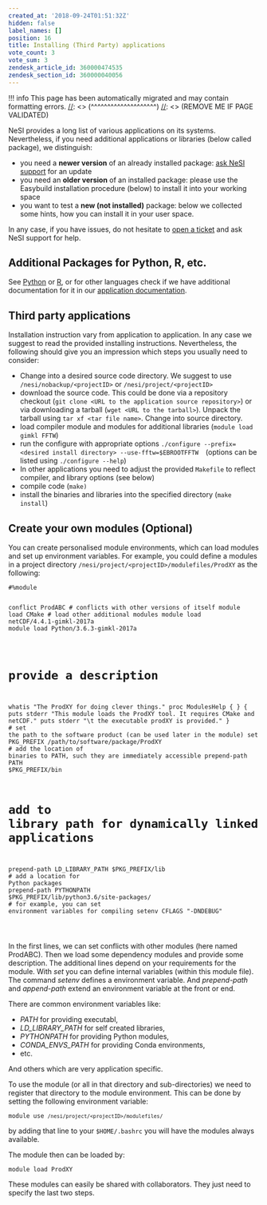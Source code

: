 ```yaml
---
created_at: '2018-09-24T01:51:32Z'
hidden: false
label_names: []
position: 16
title: Installing (Third Party) applications
vote_count: 3
vote_sum: 3
zendesk_article_id: 360000474535
zendesk_section_id: 360000040056
---
```



[//]: <> (REMOVE ME IF PAGE VALIDATED)
[//]: <> (vvvvvvvvvvvvvvvvvvvv)
!!! info
    This page has been automatically migrated and may contain formatting errors.
[//]: <> (^^^^^^^^^^^^^^^^^^^^)
[//]: <> (REMOVE ME IF PAGE VALIDATED)
<p>NeSI provides a long list of various applications on its systems. Nevertheless, if you need additional applications or libraries (below called package), we distinguish:</p>
<ul>
<li>you need a <strong>newer version</strong> of an already installed package: <a href="https://support.nesi.org.nz/hc/en-gb/requests/new" target="_blank" rel="noopener">ask NeSI support</a> for an update</li>
<li>you need an <strong>older version</strong> of an installed package: please use the Easybuild installation procedure (below) to install it into your working space</li>
<li>you want to test a <strong>new (not installed)</strong> package: below we collected some hints, how you can install it in your user space.</li>
</ul>
<p>In any case, if you have issues, do not hesitate to <a href="https://support.nesi.org.nz/hc/en-gb/requests/new" target="_blank" rel="noopener">open a ticket</a> and ask NeSI support for help.</p>
<h2>Additional Packages for Python, R, etc.</h2>
<p>See <a href="https://support.nesi.org.nz/hc/en-gb/articles/207782537-Python">Python</a> or <a href="https://support.nesi.org.nz/hc/en-gb/articles/209338087-R">R</a>, or for other languages check if we have additional documentation for it in our <a href="https://support.nesi.org.nz/hc/en-gb/sections/360000040076-Supported-Applications">application documentation</a>.</p>
<h2>Third party applications</h2>
<p>Installation instruction vary from application to application. In any case we suggest to read the provided installing instructions. Nevertheless, the following should give you an impression which steps you usually need to consider:</p>
<ul>
<li>Change into a desired source code directory. We suggest to use <code style="font-family: Menlo, Consolas, 'DejaVu Sans Mono', monospace;">/nesi/nobackup/&lt;projectID&gt;</code> or <code style="font-family: Menlo, Consolas, 'DejaVu Sans Mono', monospace;">/nesi/project/&lt;projectID&gt;</code>
</li>
<li>download the source code. This could be done via a repository checkout (<code style="font-family: Menlo, Consolas, 'DejaVu Sans Mono', monospace;">git clone &lt;URL to the application source repository&gt;</code>) or via downloading a tarball (<code style="font-family: Menlo, Consolas, 'DejaVu Sans Mono', monospace;">wget &lt;URL to the tarball&gt;</code>). Unpack the tarball using <code style="font-family: Menlo, Consolas, 'DejaVu Sans Mono', monospace;">tar xf &lt;tar file name&gt;</code>. Change into source directory.</li>
<li>
<code style="font-family: Menlo, Consolas, 'DejaVu Sans Mono', monospace;"></code>load compiler module and modules for additional libraries (<code style="font-family: Menlo, Consolas, 'DejaVu Sans Mono', monospace;">module load gimkl FFTW</code>)</li>
<li>run the configure with appropriate options <code style="font-family: Menlo, Consolas, 'DejaVu Sans Mono', monospace;">./configure --prefix=&lt;desired install directory&gt; --use-fftw=$EBROOTFFTW  </code>(options can be listed using <code style="font-family: Menlo, Consolas, 'DejaVu Sans Mono', monospace;">./configure --help</code>)</li>
<li>In other applications you need to adjust the provided <code style="font-family: Menlo, Consolas, 'DejaVu Sans Mono', monospace;">Makefile</code> to reflect compiler, and library options (see below)</li>
<li>compile code (<code style="font-family: Menlo, Consolas, 'DejaVu Sans Mono', monospace;">make</code><code>)</code>
</li>
<li>install the binaries and libraries into the specified directory (<code style="font-family: Menlo, Consolas, 'DejaVu Sans Mono', monospace;">make install</code>)</li>
</ul>
<h2 id="create-your-own-modules">Create your own modules (Optional)</h2>
<p>You can create personalised module environments, which can load modules and set up environment variables. For example, you could define a modules in a project directory <code class="highlighter-rouge">/nesi/project/&lt;projectID&gt;/modulefiles/ProdXY</code> as the following:</p>
<div class="highlighter-rouge">
<div class="highlight">
<pre class="highlight"><code>#%module

conflict ProdABC   # conflicts with other versions of itself
module load CMake  # load other additional modules
module load netCDF/4.4.1-gimkl-2017a<br>module load Python/3.6.3-gimkl-2017a
<br>
# provide a description
whatis "The ProdXY for doing clever things."
proc ModulesHelp { } {
 puts stderr "This module loads the ProdXY tool. It requires CMake and netCDF."
 puts stderr "\t the executable prodXY is provided."
}
<br># set the path to the software product (can be used later in the module)
set PKG_PREFIX /path/to/software/package/ProdXY<br># add the location of binaries to PATH, such they are immediately accessible
prepend-path PATH $PKG_PREFIX/bin
# add to library path for dynamically linked applications
prepend-path LD_LIBRARY_PATH $PKG_PREFIX/lib<br># add a location for Python packages<br>prepend-path PYTHONPATH $PKG_PREFIX/lib/python3.6/site-packages/<br># for example, you can set environment variables for compiling
setenv CFLAGS "-DNDEBUG"

</code></pre>
</div>
</div>
<p>In the first lines, we can set conflicts with other modules (here named ProdABC). Then we load some dependency modules and provide some description. The additional lines depend on your requirements for the module. With <em>set</em> you can define internal variables (within this module file). The command <em>setenv</em> defines a environment variable. And <em>prepend-path</em> and <em>append-path</em> extend an environment variable at the front or end.</p>
<p>There are common environment variables like:</p>
<ul>
<li>
<em>PATH</em> for providing executabl,</li>
<li>
<em>LD_LIBRARY_PATH</em> for self created libraries,</li>
<li>
<em>PYTHONPATH </em>for providing Python modules,</li>
<li>
<em>CONDA_ENVS_PATH</em> for providing Conda environments,</li>
<li>etc.</li>
</ul>
<p>And others which are very application specific.</p>
<p>To use the module (or all in that directory and sub-directories) we need to register that directory to the module environment. This can be done by setting the following environment variable:</p>
<div class="highlighter-rouge">
<div class="highlight">
<pre class="highlight"><code>module use <code class="highlighter-rouge">/nesi/project/&lt;projectID&gt;/modulefiles/</code> </code></pre>
</div>
</div>
<p>by adding that line to your <code class="highlighter-rouge">$HOME/.bashrc</code> you will have the modules always available.</p>
<p>The module then can be loaded by:</p>
<div class="highlighter-rouge">
<div class="highlight">
<pre class="highlight"><code>module load ProdXY
</code></pre>
</div>
</div>
<p>These modules can easily be shared with collaborators. They just need to specify the last two steps.</p>
<p> </p>
<p> </p>
<p> </p>
